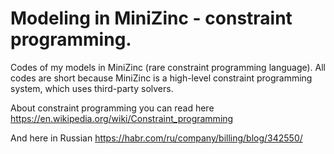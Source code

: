 # Modeling in MiniZinc - constraint programming.
Codes of my models in MiniZinc (rare constraint programming language). All codes are short because MiniZinc is a high-level constraint programming system, which uses third-party solvers.

About constraint programming you can read here
https://en.wikipedia.org/wiki/Constraint_programming

And here in Russian  https://habr.com/ru/company/billing/blog/342550/
